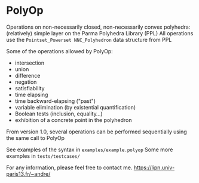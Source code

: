 # PolyOp

Operations on non-necessarily closed, non-necessarily convex polyhedra: (relatively) simple layer on the Parma Polyhedra Library (PPL)
All operations use the `Pointset_Powerset NNC_Polyhedron` data structure from PPL


Some of the operations allowed by PolyOp:
- intersection
- union
- difference
- negation
- satisfiability
- time elapsing
- time backward-elapsing ("past")
- variable elimination (by existential quantification)
- Boolean tests (inclusion, equality…)
- exhibition of a concrete point in the polyhedron

From version 1.0, several operations can be performed sequentially using the same call to PolyOp

See examples of the syntax in `examples/example.polyop`
Some more examples in `tests/testcases/`

For any information, please feel free to contact me.
https://lipn.univ-paris13.fr/~andre/
